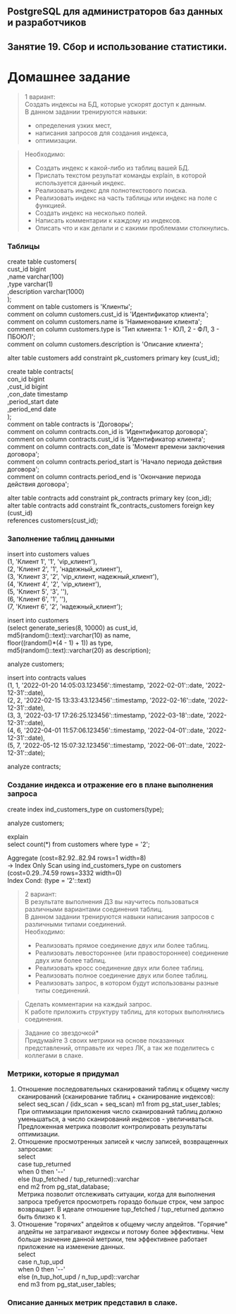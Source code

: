 ## PostgreSQL для администраторов баз данных и разработчиков ##  
## Занятие 19. Сбор и использование статистики. ##  
# Домашнее задание # 

>1 вариант:  
>Создать индексы на БД, которые ускорят доступ к данным.  
>В данном задании тренируются навыки:  
> * определения узких мест,  
> * написания запросов для создания индекса,  
> * оптимизации.  

>Необходимо:  
> * Создать индекс к какой-либо из таблиц вашей БД.  
> * Прислать текстом результат команды explain, в которой используется данный индекс.  
> * Реализовать индекс для полнотекстового поиска.  
> * Реализовать индекс на часть таблицы или индекс на поле с функцией.  
> * Создать индекс на несколько полей.  
> * Написать комментарии к каждому из индексов.  
> * Описать что и как делали и с какими проблемами столкнулись.  

### Таблицы ###
create table customers(  
   cust_id     bigint  
  ,name        varchar(100)  
  ,type        varchar(1)  
  ,description varchar(1000)  
);  
comment on table customers is 'Клиенты';  
comment on column customers.cust_id     is 'Идентификатор клиента';  
comment on column customers.name        is 'Наименование клиента';  
comment on column customers.type        is 'Тип клиента: 1 - ЮЛ, 2 - ФЛ, 3 - ПБОЮЛ';  
comment on column customers.description is 'Описание клиента';  

alter table customers add constraint pk_customers primary key (cust_id);  

create table contracts(  
   con_id       bigint  
  ,cust_id      bigint  
  ,con_date     timestamp  
  ,period_start date  
  ,period_end   date  
);  
comment on table contracts is 'Договоры';  
comment on column contracts.con_id       is 'Идентификатор договора';  
comment on column contracts.cust_id      is 'Идентификатор клиента';  
comment on column contracts.con_date     is 'Момент времени заключения договора';  
comment on column contracts.period_start is 'Начало периода действия договора';  
comment on column contracts.period_end   is 'Окончание периода действия договора';  

alter table contracts add constraint pk_contracts primary key (con_id);  
alter table contracts add constraint fk_contracts_customers foreign key (cust_id)  
  references customers(cust_id);  

### Заполнение таблиц данными ###

insert into customers values  
  (1, 'Клиент 1', '1', 'vip_клиент'),  
  (2, 'Клиент 2', '1', 'надежный_клиент'),  
  (3, 'Клиент 3', '2', 'vip_клиент, надежный_клиент'),  
  (4, 'Клиент 4', '2', 'vip_клиент'),  
  (5, 'Клиент 5', '3', ''),  
  (6, 'Клиент 6', '1', ''),  
  (7, 'Клиент 6', '2', 'надежный_клиент'); 
  
insert into customers  
 (select generate_series(8, 10000) as cust_id,  
    md5(random()::text)::varchar(10) as name,  
    floor((random()*(4 - 1) + 1)) as type,  
    md5(random()::text)::varchar(20) as description);  
 
analyze customers;  

insert into contracts values  
  (1, 1, '2022-01-20 14:05:03.123456'::timestamp, '2022-02-01'::date, '2022-12-31'::date),  
  (2, 2, '2022-02-15 13:33:43.123456'::timestamp, '2022-02-16'::date, '2022-12-31'::date),   
  (3, 3, '2022-03-17 17:26:25.123456'::timestamp, '2022-03-18'::date, '2022-12-31'::date),   
  (4, 6, '2022-04-01 11:57:06.123456'::timestamp, '2022-04-01'::date, '2022-12-31'::date),   
  (5, 7, '2022-05-12 15:07:32.123456'::timestamp, '2022-06-01'::date, '2022-12-31'::date);  

 analyze contracts;   

### Создание индекса и отражение его в плане выполнения запроса ###

create index ind_customers_type on customers(type);  

analyze customers;  

explain  
  select count(*) from customers where type = '2';  

Aggregate  (cost=82.92..82.94 rows=1 width=8)  
  ->  Index Only Scan using ind_customers_type on customers  (cost=0.29..74.59 rows=3332 width=0)  
        Index Cond: (type = '2'::text)  

>2 вариант:  
>В результате выполнения ДЗ вы научитесь пользоваться различными вариантами соединения таблиц.  
>В данном задании тренируются навыки написания запросов с различными типами соединений.  
>Необходимо:  
> * Реализовать прямое соединение двух или более таблиц.  
> * Реализовать левостороннее (или правостороннее) соединение двух или более таблиц.  
> * Реализовать кросс соединение двух или более таблиц.  
> * Реализовать полное соединение двух или более таблиц.  
> * Реализовать запрос, в котором будут использованы разные типы соединений.  

>Сделать комментарии на каждый запрос.  
>К работе приложить структуру таблиц, для которых выполнялись соединения.  

>Задание со звездочкой*  
>Придумайте 3 своих метрики на основе показанных представлений, отправьте их через ЛК, а так же поделитесь с коллегами в слаке.  

### Метрики, которые я придумал ###

1. Отношение последовательных сканирований таблиц к общему числу сканирований (сканирование таблиц + сканирование индексов):  
select seq_scan / (idx_scan + seq_scan) m1 from pg_stat_user_tables;  
При оптимизации приложения число сканирований таблиц должно уменьшаться, а число сканирований индексов - увеличиваться. Предложенная метрика позволит контролировать результаты оптимизации.  
2. Отношение просмотренных записей к числу записей, возвращенных запросами:  
select  
  case tup_returned  
    when 0 then '--'  
    else (tup_fetched / tup_returned)::varchar  
  end m2 from pg_stat_database;  
Метрика позволит отслеживать ситуации, когда для выполнения запроса требуется просмотреть гораздо больше строк, чем запрос возвращает. В идеале отношение tup_fetched / tup_returned должно быть близко к 1.  
3. Отношение "горячих" апдейтов к общему числу апдейтов. "Горячие" апдейты не затрагивают индексы и потому более эффективны. Чем больше значение данной метрики, тем эффективнее работает приложение на изменение данных.  
select  
  case n_tup_upd  
    when 0 then '--'  
    else (n_tup_hot_upd / n_tup_upd)::varchar  
  end m3 from pg_stat_user_tables;  

### Описание данных метрик представил в слаке. ###
